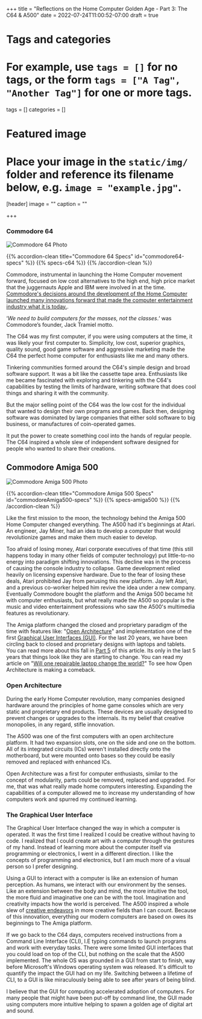 +++
title = "Reflections on the Home Computer Golden Age - Part 3: The C64 & A500"
date = 2022-07-24T11:00:52-07:00
draft = true

# Tags and categories
# For example, use `tags = []` for no tags, or the form `tags = ["A Tag", "Another Tag"]` for one or more tags.
tags = []
categories = []

# Featured image
# Place your image in the `static/img/` folder and reference its filename below, e.g. `image = "example.jpg"`.
[header]
image = ""
caption = ""

+++
### Commodore 64

![Commodore 64 Photo](/img/memorials/personal-computers/commodore64-perpective-view-blue-background.jpg)

{{% accordion-clean title="Commodore 64 Specs" id="commodore64-specs" %}}
{{% specs-c64 %}}
{{% /accordion-clean %}}

Commodore, instrumental in launching the Home Computer movement forward, focused on low cost alternatives to the high end, high price market that the juggernauts Apple and IBM were involved in at the time. [Commodore's decisions around the development of the Home Computer launched many innovations forward that made the computer entertainment industry what it is today.](https://www.bitmapbooks.com/blogs/news/back-to-basic-understanding-the-dazzling-legacy-of-the-commodore-64). 

‘*We need to build computers for the masses, not the classes*.‘ was Commodore’s founder, Jack Tramiel motto.

The C64 was my first computer, if you were using computers at the time, it was likely your first computer to. Simplicity, low cost, superior graphics, quality sound, good game software and aggressive marketing made the C64 the perfect home computer for enthusiasts like me and many others.

Tinkering communities formed around the C64's simple design and broad software support. It was a bit like the cassette tape area. Enthusiasts like me became fascinated with exploring and tinkering with the C64's capabilities by testing the limits of hardware, writing software that does cool things and sharing it with the community.

But the major selling point of the C64 was the low cost for the individual that wanted to design their own programs and games. Back then, designing software was dominated by large companies that either sold software to big business, or manufactures of coin-operated games.

It put the power to create something cool into the hands of regular people. The C64 inspired a whole slew of independent software designed for people who wanted to share their creations. 

## Commodore Amiga 500

![Commodore Amiga 500 Photo](/img/memorials/personal-computers/commodore-amiga-500-old-school.webp)

{{% accordion-clean title="Commodore Amiga 500 Specs" id="commodoreAmiga500-specs" %}}
{{% specs-amiga500 %}}
{{% /accordion-clean %}}



Like the first mission to the moon, the technology behind the Amiga 500 Home Computer changed everything. The A500 had it's beginnings at Atari. An engineer, Jay Miner, had an idea to develop a computer that would revolutionize games and make them much easier to develop. 

Too afraid of losing money, Atari corporate executives of that time (this still happens today in many other fields of computer technology) put little-to-no energy into paradigm shifting innovations. This decline was in the process of causing the console industry to collapse. Game development relied heavily on licensing expensive hardware. Due to the fear of losing these deals, Atari prohibited Jay from perusing this new platform. Jay left Atari, and a previous co-worker helped him revive the idea under a new company. Eventually Commodore bought the platform and the Amiga 500 became hit with computer enthusiasts, but what really made the A500 so popular is the music and video entertainment professions who saw the A500's multimedia features as revolutionary. 

The Amiga platform changed the closed and proprietary paradigm of the time with features like: "[Open Architecture](https://www.tomshardware.com/reviews/history-of-computers,4518-31.html)" and implementation one of the first [Graphical User Interfaces (GUI)](https://en.wikipedia.org/wiki/Graphical_user_interface). For the last 20 years, we have been circling back to closed and proprietary designs with laptops and tablets. You can read more about this fall in [Part 5](/memorials/memorial-my-home-computer-gaming-biography-part-5.md) of this article. Its only in the last 5 years that things look like they are starting to change. You can read my article on "[Will one repairable laptop change the world?](https://www.scottrlarson.com/publications/publication-future-of-repairability/)" To see how Open Architecture is making a comeback.

### Open Architecture
During the early Home Computer revolution, many companies designed hardware around the principles of home game consoles which are very static and proprietary end products. These devices are usually designed to prevent changes or upgrades to the internals. Its my belief that creative monopolies, in any regard, stifle innovation. 

The A500 was one of the first computers with an open architecture platform. It had two expansion slots, one on the side and one on the bottom. All of its integrated circuits (ICs) weren't installed directly onto the motherboard, but were mounted onto bases so they could be easily removed and replaced with enhanced ICs. 

Open Architecture was a first for computer enthusiasts, similar to the concept of modularity, parts could be removed, replaced and upgraded. For me, that was what really made home computers interesting. Expanding the capabilities of a computer allowed me to increase my understanding of how computers work and spurred my continued learning. 

### The Graphical User Interface
The Graphical User Interface changed the way in which a computer is operated. It was the first time I realized I could be creative without having to code. I realized that I could create art with a computer through the gestures of my hand. Instead of learning more about the computer itself via programming or electronics, I went in a different direction. I like the concepts of programming and electronics, but I am much more of a visual person so I prefer designing.

Using a GUI to interact with a computer is like an extension of human perception. As humans, we interact with our environment by the senses. Like an extension between the body and mind, the more intuitive the tool, the more fluid and imaginative one can be with the tool. Imagination and creativity impacts how the world is perceived. The A500 inspired a whole slew of [creative endeavors](https://www.indiegamewebsite.com/2018/10/19/the-complete-history-of-indie-games/) in more creative fields than I can count. Because of this innovation, everything our modern computers are based on owes its beginnings to The Amiga platform. 

If we go back to the C64 days, computers received instructions from a Command Line Interface (CLI), I.E typing commands to launch programs and work with everyday tasks. There were some limited GUI interfaces that you could load on top of the CLI, but nothing on the scale that the A500 implemented. The whole OS was grounded in a GUI from start to finish, way before Microsoft's Windows operating system was released. It's difficult to quantify the impact the GUI had on my life. Switching between a lifetime of CLI, to a GUI is like miraculously being able to see after years of being blind. 

I believe that the GUI for computing accelerated adoption of computers.  For many people that might have been put-off by command line, the GUI made using computers more intuitive helping to spawn a golden age of digital art and sound. 
